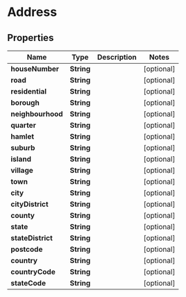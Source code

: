 

# Address

## Properties

Name | Type | Description | Notes
------------ | ------------- | ------------- | -------------
**houseNumber** | **String** |  |  [optional]
**road** | **String** |  |  [optional]
**residential** | **String** |  |  [optional]
**borough** | **String** |  |  [optional]
**neighbourhood** | **String** |  |  [optional]
**quarter** | **String** |  |  [optional]
**hamlet** | **String** |  |  [optional]
**suburb** | **String** |  |  [optional]
**island** | **String** |  |  [optional]
**village** | **String** |  |  [optional]
**town** | **String** |  |  [optional]
**city** | **String** |  |  [optional]
**cityDistrict** | **String** |  |  [optional]
**county** | **String** |  |  [optional]
**state** | **String** |  |  [optional]
**stateDistrict** | **String** |  |  [optional]
**postcode** | **String** |  |  [optional]
**country** | **String** |  |  [optional]
**countryCode** | **String** |  |  [optional]
**stateCode** | **String** |  |  [optional]




